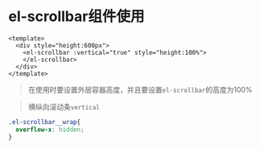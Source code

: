 # el-scrollbar组件使用

```vue
<template>
  <div style="height:600px">
    <el-scrollbar :vertical="true" style="height:100%">
    </el-scrollbar>
  </div>
</template>
```

> 在使用时要设置外层容器高度，并且要设置`el-scrollbar`的高度为100%

> 横纵向滚动条`vertical`

```css
.el-scrollbar__wrap{
  overflow-x: hidden;
}
```
